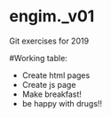 # engim._v01
Git exercises for 2019

#Working table:

* Create html pages
* Create js page
* Make breakfast!
* be happy with drugs!!